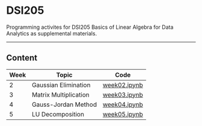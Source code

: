 # DSI205

Programming activites for DSI205 Basics of Linear Algebra for Data Analytics as supplemental materials.

----

## Content

| Week  | Topic | Code | 
|---|---|---|
| 2 | Gaussian Elimination  | [week02.ipynb](week02.ipynb) | 
| 3 | Matrix Multiplication  | [week03.ipynb](week03.ipynb) | 
| 4 | Gauss-Jordan Method  | [week04.ipynb](week04.ipynb) | 
| 5 | LU Decomposition  | [week05.ipynb](week05.ipynb) | 
